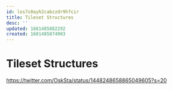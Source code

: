 ```yaml
---
id: los7s0ayh2cabzzdr9hfcir
title: Tileset Structures
desc: ''
updated: 1681485882292
created: 1681485874903
---
```

# Tileset Structures

https://twitter.com/OskSta/status/1448248658865049605?s=20
